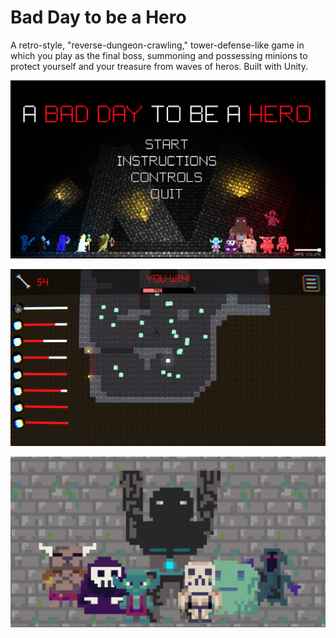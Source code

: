 # Bad Day to be a Hero

A retro-style, "reverse-dungeon-crawling," tower-defense-like game in which you play as the final boss, summoning and possessing minions to protect yourself and your treasure from waves of heros. Built with Unity.

![image](images/title.png)

![image](images/win.png)

![image](images/minions.JPG)
